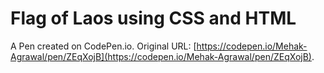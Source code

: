 # Flag of Laos using CSS and HTML

A Pen created on CodePen.io. Original URL: [https://codepen.io/Mehak-Agrawal/pen/ZEqXojB](https://codepen.io/Mehak-Agrawal/pen/ZEqXojB).

